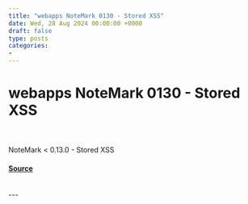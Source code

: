 ```yaml
---
title: "webapps NoteMark 0130 - Stored XSS"
date: Wed, 28 Aug 2024 00:00:00 +0000
draft: false
type: posts
categories: 
- 
---
```

# webapps NoteMark 0130 - Stored XSS

<br/>

<br/>
NoteMark < 0.13.0 - Stored XSS

#### [Source](https://www.exploit-db.com/exploits/52078)

<br/>
---
